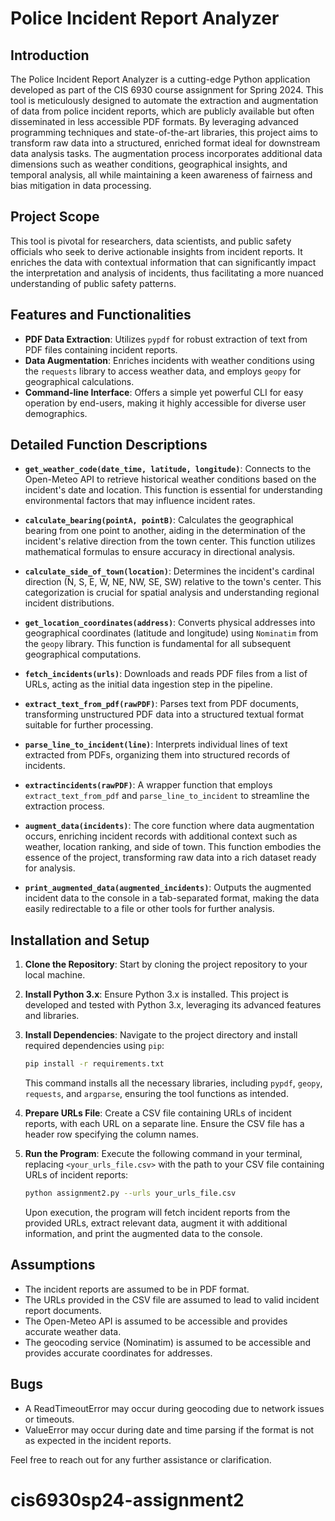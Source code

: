 # Police Incident Report Analyzer

## Introduction

The Police Incident Report Analyzer is a cutting-edge Python application developed as part of the CIS 6930 course assignment for Spring 2024. This tool is meticulously designed to automate the extraction and augmentation of data from police incident reports, which are publicly available but often disseminated in less accessible PDF formats. By leveraging advanced programming techniques and state-of-the-art libraries, this project aims to transform raw data into a structured, enriched format ideal for downstream data analysis tasks. The augmentation process incorporates additional data dimensions such as weather conditions, geographical insights, and temporal analysis, all while maintaining a keen awareness of fairness and bias mitigation in data processing.

## Project Scope

This tool is pivotal for researchers, data scientists, and public safety officials who seek to derive actionable insights from incident reports. It enriches the data with contextual information that can significantly impact the interpretation and analysis of incidents, thus facilitating a more nuanced understanding of public safety patterns.

## Features and Functionalities

- **PDF Data Extraction**: Utilizes `pypdf` for robust extraction of text from PDF files containing incident reports.
- **Data Augmentation**: Enriches incidents with weather conditions using the `requests` library to access weather data, and employs `geopy` for geographical calculations.
- **Command-line Interface**: Offers a simple yet powerful CLI for easy operation by end-users, making it highly accessible for diverse user demographics.

## Detailed Function Descriptions

- **`get_weather_code(date_time, latitude, longitude)`**: Connects to the Open-Meteo API to retrieve historical weather conditions based on the incident's date and location. This function is essential for understanding environmental factors that may influence incident rates.

- **`calculate_bearing(pointA, pointB)`**: Calculates the geographical bearing from one point to another, aiding in the determination of the incident's relative direction from the town center. This function utilizes mathematical formulas to ensure accuracy in directional analysis.

- **`calculate_side_of_town(location)`**: Determines the incident's cardinal direction (N, S, E, W, NE, NW, SE, SW) relative to the town's center. This categorization is crucial for spatial analysis and understanding regional incident distributions.

- **`get_location_coordinates(address)`**: Converts physical addresses into geographical coordinates (latitude and longitude) using `Nominatim` from the `geopy` library. This function is fundamental for all subsequent geographical computations.

- **`fetch_incidents(urls)`**: Downloads and reads PDF files from a list of URLs, acting as the initial data ingestion step in the pipeline.

- **`extract_text_from_pdf(rawPDF)`**: Parses text from PDF documents, transforming unstructured PDF data into a structured textual format suitable for further processing.

- **`parse_line_to_incident(line)`**: Interprets individual lines of text extracted from PDFs, organizing them into structured records of incidents.

- **`extractincidents(rawPDF)`**: A wrapper function that employs `extract_text_from_pdf` and `parse_line_to_incident` to streamline the extraction process.

- **`augment_data(incidents)`**: The core function where data augmentation occurs, enriching incident records with additional context such as weather, location ranking, and side of town. This function embodies the essence of the project, transforming raw data into a rich dataset ready for analysis.

- **`print_augmented_data(augmented_incidents)`**: Outputs the augmented incident data to the console in a tab-separated format, making the data easily redirectable to a file or other tools for further analysis.

## Installation and Setup

1. **Clone the Repository**: Start by cloning the project repository to your local machine.
2. **Install Python 3.x**: Ensure Python 3.x is installed. This project is developed and tested with Python 3.x, leveraging its advanced features and libraries.
3. **Install Dependencies**: Navigate to the project directory and install required dependencies using `pip`:
    ```bash
    pip install -r requirements.txt
    ```
    This command installs all the necessary libraries, including `pypdf`, `geopy`, `requests`, and `argparse`, ensuring the tool functions as intended.


4. **Prepare URLs File**: Create a CSV file containing URLs of incident reports, with each URL on a separate line. Ensure the CSV file has a header row specifying the column names.

5. **Run the Program**: Execute the following command in your terminal, replacing `<your_urls_file.csv>` with the path to your CSV file containing URLs of incident reports:
    ```bash
    python assignment2.py --urls your_urls_file.csv
    ```

    Upon execution, the program will fetch incident reports from the provided URLs, extract relevant data, augment it with additional information, and print the augmented data to the console.



## Assumptions

- The incident reports are assumed to be in PDF format.
- The URLs provided in the CSV file are assumed to lead to valid incident report documents.
- The Open-Meteo API is assumed to be accessible and provides accurate weather data.
- The geocoding service (Nominatim) is assumed to be accessible and provides accurate coordinates for addresses.

## Bugs

- A ReadTimeoutError may occur during geocoding due to network issues or timeouts.
- ValueError may occur during date and time parsing if the format is not as expected in the incident reports.

Feel free to reach out for any further assistance or clarification.
# cis6930sp24-assignment2
